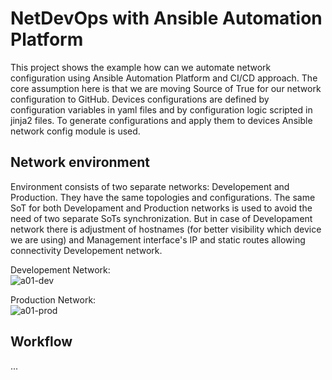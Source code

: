 # NetDevOps with Ansible Automation Platform

This project shows the example how can we automate network configuration using Ansible Automation Platform and CI/CD approach. The core assumption here is that we are moving Source of True for our network configuration to GitHub. Devices configurations are defined by configuration variables in yaml files and by configuration logic scripted in jinja2 files. To generate configurations and apply them to devices Ansible network config module is used.



## Network environment

Environment consists of two separate networks: Developement and Production. They have the same topologies and configurations. The same SoT for both Developament and Production networks is used to avoid the need of two separate SoTs synchronization. But in case of Developament network there is adjustment of hostnames (for better visibility which device we are using) and Management interface's IP and static routes allowing connectivity Developement network.  
  
Developement Network:  
![a01-dev](https://github.com/mzdyb/netdevops/assets/49950423/ef10f61e-c031-4e5c-af29-f3d276da5be7)

Production Network:  
![a01-prod](https://github.com/mzdyb/netdevops/assets/49950423/71b64fab-5671-4e49-829b-a05121719f67)


## Workflow
...
